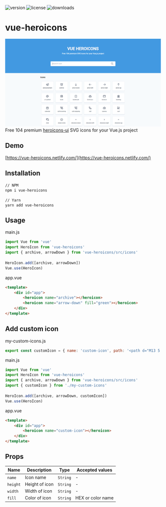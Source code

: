 ![version](https://img.shields.io/npm/v/vue-heroicons) ![license](https://img.shields.io/npm/l/vue-heroicons) ![downloads](https://img.shields.io/npm/dw/vue-heroicons)

# vue-heroicons
![alt text](https://raw.githubusercontent.com/Kholid060/vue-heroicons/master/src/assets/Screenshot.png)
Free 104 premium [heroicons-ui](https://github.com/sschoger/heroicons-ui) SVG icons for your Vue.js project

## Demo
[https://vue-heroicons.netlify.com/](https://vue-heroicons.netlify.com/)

## Installation
```
// NPM
npm i vue-heroicons

// Yarn
yarn add vue-heroicons
```

## Usage
main.js
```js
import Vue from 'vue'
import HeroIcon from 'vue-heroicons'
import { archive, arrowDown } from 'vue-heroicons/src/icons'

HeroIcon.add([archive, arrowDown])
Vue.use(HeroIcon)
```
app.vue
```html
<template>
    <div id="app">
        <heroicon name="archive"></heroicon>
        <heroicon name="arrow-down" fill="green"></heroicon>
    </div>
</template>
```

## Add custom icon
my-custom-icons.js
```js
export const customIcon = { name: 'custom-icon', path: '<path d="M13 5.41V21a1 1 0 0 1-2 0V5.41l-5.3 5.3a1 1 0 1 1-1.4-1.42l7-7a1 1 0 0 1 1.4 0l7 7a1 1 0 1 1-1.4 1.42L13 5.4z"/>' }
```
main.js
```js
import Vue from 'vue'
import HeroIcon from 'vue-heroicons'
import { archive, arrowDown } from 'vue-heroicons/src/icons'
import { customIcon } from './my-custom-icons'

HeroIcon.add([archive, arrowDown, customIcon])
Vue.use(HeroIcon)
```
app.vue
```html
<template>
    <div id="app">
        <heroicon name="custom-icon"></heroicon>
    </div>
</template>
```

## Props

|  Name | Description  |  Type | Accepted values |
|---|---|---| --- |
|`name`  | Icon name  | `String`  | - |
|  `height` | Height of icon  | `String` | - |
| `width` | Width of icon | `String` | - |
| `fill` | Color of icon | `String` | HEX or color name |
